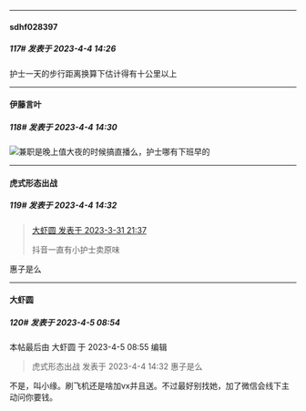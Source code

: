
*****

####  sdhf028397  
##### 117#       发表于 2023-4-4 14:26

护士一天的步行距离换算下估计得有十公里以上

*****

####  伊藤言叶  
##### 118#       发表于 2023-4-4 14:30

<img src="https://static.saraba1st.com/image/smiley/face2017/037.png" referrerpolicy="no-referrer">兼职是晚上值大夜的时候搞直播么，护士哪有下班早的


*****

####  虎式形态出战  
##### 119#       发表于 2023-4-4 14:32

<blockquote><a href="httphttps://bbs.saraba1st.com/2b/forum.php?mod=redirect&amp;goto=findpost&amp;pid=60290751&amp;ptid=2126764" target="_blank">大虾圆 发表于 2023-3-31 21:37</a>

抖音一直有小护士卖原味</blockquote>
惠子是么


*****

####  大虾圆  
##### 120#       发表于 2023-4-5 08:54

 本帖最后由 大虾圆 于 2023-4-5 08:55 编辑 
<blockquote>虎式形态出战 发表于 2023-4-4 14:32
惠子是么</blockquote>
不是，叫小缘。刷飞机还是啥加vx并且送。不过最好别找她，加了微信会线下主动问你要钱。

